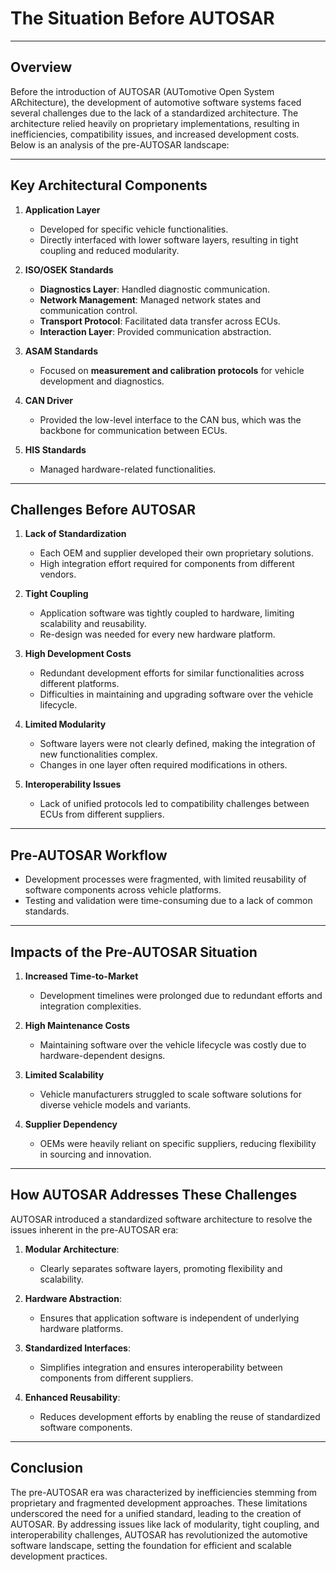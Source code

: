 # The Situation Before AUTOSAR

---

## **Overview**

Before the introduction of AUTOSAR (AUTomotive Open System ARchitecture), the development of automotive software systems faced several challenges due to the lack of a standardized architecture. The architecture relied heavily on proprietary implementations, resulting in inefficiencies, compatibility issues, and increased development costs. Below is an analysis of the pre-AUTOSAR landscape:

---

## **Key Architectural Components**

1. **Application Layer**
   - Developed for specific vehicle functionalities.
   - Directly interfaced with lower software layers, resulting in tight coupling and reduced modularity.

2. **ISO/OSEK Standards**
   - **Diagnostics Layer**: Handled diagnostic communication.
   - **Network Management**: Managed network states and communication control.
   - **Transport Protocol**: Facilitated data transfer across ECUs.
   - **Interaction Layer**: Provided communication abstraction.

3. **ASAM Standards**
   - Focused on **measurement and calibration protocols** for vehicle development and diagnostics.

4. **CAN Driver**
   - Provided the low-level interface to the CAN bus, which was the backbone for communication between ECUs.

5. **HIS Standards**
   - Managed hardware-related functionalities.

---

## **Challenges Before AUTOSAR**

1. **Lack of Standardization**
   - Each OEM and supplier developed their own proprietary solutions.
   - High integration effort required for components from different vendors.

2. **Tight Coupling**
   - Application software was tightly coupled to hardware, limiting scalability and reusability.
   - Re-design was needed for every new hardware platform.

3. **High Development Costs**
   - Redundant development efforts for similar functionalities across different platforms.
   - Difficulties in maintaining and upgrading software over the vehicle lifecycle.

4. **Limited Modularity**
   - Software layers were not clearly defined, making the integration of new functionalities complex.
   - Changes in one layer often required modifications in others.

5. **Interoperability Issues**
   - Lack of unified protocols led to compatibility challenges between ECUs from different suppliers.

---

## **Pre-AUTOSAR Workflow**

- Development processes were fragmented, with limited reusability of software components across vehicle platforms.
- Testing and validation were time-consuming due to a lack of common standards.

---

## **Impacts of the Pre-AUTOSAR Situation**

1. **Increased Time-to-Market**
   - Development timelines were prolonged due to redundant efforts and integration complexities.

2. **High Maintenance Costs**
   - Maintaining software over the vehicle lifecycle was costly due to hardware-dependent designs.

3. **Limited Scalability**
   - Vehicle manufacturers struggled to scale software solutions for diverse vehicle models and variants.

4. **Supplier Dependency**
   - OEMs were heavily reliant on specific suppliers, reducing flexibility in sourcing and innovation.

---

## **How AUTOSAR Addresses These Challenges**

AUTOSAR introduced a standardized software architecture to resolve the issues inherent in the pre-AUTOSAR era:

1. **Modular Architecture**:
   - Clearly separates software layers, promoting flexibility and scalability.

2. **Hardware Abstraction**:
   - Ensures that application software is independent of underlying hardware platforms.

3. **Standardized Interfaces**:
   - Simplifies integration and ensures interoperability between components from different suppliers.

4. **Enhanced Reusability**:
   - Reduces development efforts by enabling the reuse of standardized software components.

---

## **Conclusion**

The pre-AUTOSAR era was characterized by inefficiencies stemming from proprietary and fragmented development approaches. These limitations underscored the need for a unified standard, leading to the creation of AUTOSAR. By addressing issues like lack of modularity, tight coupling, and interoperability challenges, AUTOSAR has revolutionized the automotive software landscape, setting the foundation for efficient and scalable development practices.